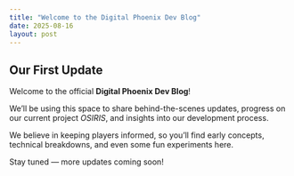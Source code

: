 ```yaml
---
title: "Welcome to the Digital Phoenix Dev Blog"
date: 2025-08-16
layout: post
---
```


## Our First Update

Welcome to the official **Digital Phoenix Dev Blog**!

We’ll be using this space to share behind-the-scenes updates, progress on our current project *OSIRIS*, and insights into our development process.

We believe in keeping players informed, so you’ll find early concepts, technical breakdowns, and even some fun experiments here.

Stay tuned — more updates coming soon!
